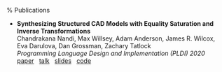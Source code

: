 % Publications

- **Synthesizing Structured CAD Models with
    Equality Saturation and Inverse Transformations** <br>
  Chandrakana Nandi, Max Willsey, Adam Anderson, James R. Wilcox,
    Eva Darulova, Dan Grossman, Zachary Tatlock <br>
  *Programming Language Design and Implementation (PLDI) 2020* <br>
  [paper](pubs/2020-pldi-szalinski-cad-eqsat.pdf) &nbsp;
  [talk](https://www.youtube.com/watch?v=2KA602M8t7c) &nbsp;
  [slides](pubs/2020-pldi-szalinski-cad-eqsat-slides.pdf) &nbsp;
  [code](https://github.com/uwplse/szalinski)
